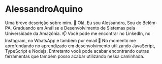 # AlessandroAquino
Uma breve descrição sobre mim.
👋 Olá,  Eu sou Alessandro,  Sou de Belém-PA, Graduando em Análise e Desenvolvimento de Sistemas pela Universidade da Amazônia.  📫 Você pode me encontrar no LinkedIn, no Instagram, no WhatsApp e também por email  👀 No momento me aprofundando no aprendizado em desenvolvimento utilizando JavaScript, TypeScript e Nodejs. Entretanto você pode acabar encontrando outras ferramentas que também posso acabar utilizando nessa caminhada.
